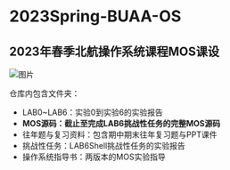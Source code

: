 # 2023Spring-BUAA-OS
## 2023年春季北航操作系统课程MOS课设
![图片](https://github.com/YangYzzzz/2023Spring-BUAA-OS/assets/137391849/4499e1cb-bc00-48dd-a6a5-d999cc134ac2)

仓库内包含文件夹：
- LAB0~LAB6：实验0到实验6的实验报告
- **MOS源码：截止至完成LAB6挑战性任务的完整MOS源码**
- 往年题与复习资料：包含期中期末往年复习题与PPT课件
- 挑战性任务：LAB6Shell挑战性任务的实验报告
- 操作系统指导书：两版本的MOS实验指导
